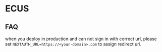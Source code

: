 # ECUS

## FAQ

when you deploy in production and can not sign in with correct url, please set `NEXTAUTH_URL=https://<your-domain>.com` to assign redirect uri.
